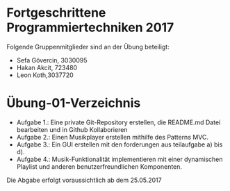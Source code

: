 ﻿# Fortgeschrittene Programmiertechniken 2017

Folgende Gruppenmitglieder sind an der Übung beteiligt:

  - Sefa Gövercin, 3030095
  - Hakan Akcit, 723480
  - Leon Koth,3037720

# Übung-01-Verzeichnis
  - Aufgabe 1.: Eine private Git-Repository erstellen, die README.md Datei bearbeiten und in Github Kollaborieren
  - Aufgabe 2.: Einen Musikplayer erstellen mithilfe des Patterns MVC. 
  - Aufgabe 3.: Ein GUI erstellen mit den forderungen aus teilaufgabe a) bis d).
  - Aufgabe 4.: Musik-Funktionalität implementieren mit einer dynamischen Playlist und anderen benutzerfreundlichen Komponenten.
 
Die Abgabe erfolgt voraussichtlich ab dem 25.05.2017
  
